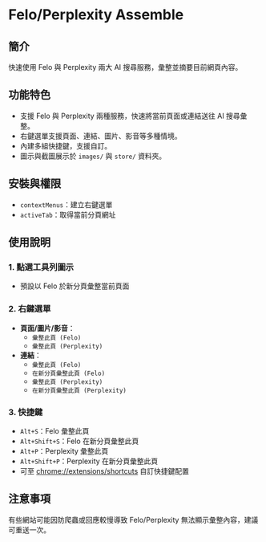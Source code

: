 # Felo/Perplexity Assemble

## 簡介

快速使用 Felo 與 Perplexity 兩大 AI 搜尋服務，彙整並摘要目前網頁內容。

## 功能特色

- 支援 Felo 與 Perplexity 兩種服務，快速將當前頁面或連結送往 AI 搜尋彙整。
- 右鍵選單支援頁面、連結、圖片、影音等多種情境。
- 內建多組快捷鍵，支援自訂。
- 圖示與截圖展示於 `images/` 與 `store/` 資料夾。

## 安裝與權限

- `contextMenus`：建立右鍵選單
- `activeTab`：取得當前分頁網址

## 使用說明

### 1. 點選工具列圖示

- 預設以 Felo 於新分頁彙整當前頁面

### 2. 右鍵選單

- **頁面/圖片/影音**：
  - `彙整此頁 (Felo)`
  - `彙整此頁 (Perplexity)`
- **連結**：
  - `彙整此頁 (Felo)`
  - `在新分頁彙整此頁 (Felo)`
  - `彙整此頁 (Perplexity)`
  - `在新分頁彙整此頁 (Perplexity)`

### 3. 快捷鍵

- `Alt+S`：Felo 彙整此頁
- `Alt+Shift+S`：Felo 在新分頁彙整此頁
- `Alt+P`：Perplexity 彙整此頁
- `Alt+Shift+P`：Perplexity 在新分頁彙整此頁
- 可至 [chrome://extensions/shortcuts](chrome://extensions/shortcuts) 自訂快捷鍵配置

## 注意事項

有些網站可能因防爬蟲或回應較慢導致 Felo/Perplexity 無法顯示彙整內容，建議可重送一次。
